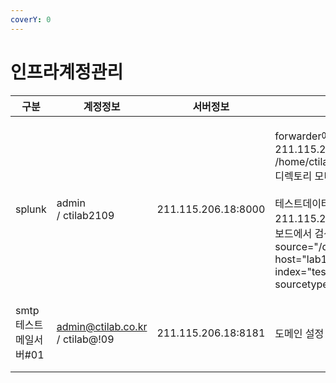 ```yaml
---
coverY: 0
---
```


# 인프라계정관리



| 구분              | 계정정보                                       | 서버정보                | 비고                                                                                                                                                                                         |
| --------------- | ------------------------------------------ | ------------------- | ------------------------------------------------------------------------------------------------------------------------------------------------------------------------------------------ |
| splunk          | <p>admin <br>/ ctilab2109</p>              | 211.115.206.18:8000 | <p>forwarder에서는 211.115.206.18 /home/ctilab/SPLUNK_TEST 디렉토리 모니터링 중<br><br>테스트데이터 211.115.206.18:8000 대시보드에서 검색 검색 옵션 source="/data/*" host="lab18" index="test_data" sourcetype="csv"</p> |
| smtp 테스트메일서버#01 | <p>admin@ctilab.co.kr<br>/  ctilab@!09</p> | 211.115.206.18:8181 | 도메인 설정                                                                                                                                                                                     |
|                 |                                            |                     |                                                                                                                                                                                            |
|                 |                                            |                     |                                                                                                                                                                                            |
